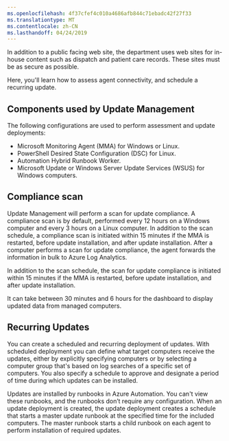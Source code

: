 ```yaml
---
ms.openlocfilehash: 4f37cfef4c010a4686afb844c71ebadc42f27f33
ms.translationtype: MT
ms.contentlocale: zh-CN
ms.lasthandoff: 04/24/2019
---
```

In addition to a public facing web site, the department uses web sites for in-house content such as dispatch and patient care records. These sites must be as secure as possible.

Here, you'll learn how to assess agent connectivity, and schedule a recurring update.

## <a name="components-used-by-update-management"></a>Components used by Update Management

The following configurations are used to perform assessment and update deployments:

- Microsoft Monitoring Agent (MMA) for Windows or Linux.
- PowerShell Desired State Configuration (DSC) for Linux.
- Automation Hybrid Runbook Worker.
- Microsoft Update or Windows Server Update Services (WSUS) for Windows computers.

## <a name="compliance-scan"></a>Compliance scan

Update Management will perform a scan for update compliance. A compliance scan is by default, performed every 12 hours on a Windows computer and every 3 hours on a Linux computer. In addition to the scan schedule, a compliance scan is initiated within 15 minutes if the MMA is restarted, before update installation, and after update installation. After a computer performs a scan for update compliance, the agent forwards the information in bulk to Azure Log Analytics.

In addition to the scan schedule, the scan for update compliance is initiated within 15 minutes if the MMA is restarted, before update installation, and after update installation.

It can take between 30 minutes and 6 hours for the dashboard to display updated data from managed computers.

## <a name="recurring-updates"></a>Recurring Updates

You can create a scheduled and recurring deployment of updates. With scheduled deployment you can define what target computers receive the updates, either by explicitly specifying computers or by selecting a computer group that's based on log searches of a specific set of computers. You also specify a schedule to approve and designate a period of time during which updates can be installed.

Updates are installed by runbooks in Azure Automation. You can't view these runbooks, and the runbooks don’t require any configuration. When an update deployment is created, the update deployment creates a schedule that starts a master update runbook at the specified time for the included computers. The master runbook starts a child runbook on each agent to perform installation of required updates.
